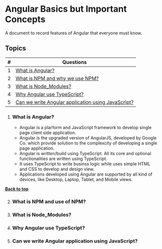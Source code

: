 # Angular Basics but Important Concepts

A document to record features of Angular that everyone must know.

## Topics
| # | Questions |
| - | ------ |
| 1 | [What is Angular?](#what-is-angular) |
| 2 | [What is NPM and why we use NPM?](#what-is-npm-and-why-we-use-npm) |
| 3 | [What is Node_Modules?](#what-is-node_modules) |
| 4 | [Why Angular use TypeScript?](#why-angular-use-typescript) |
| 5 | [Can we write Angular application using JavaScript?](#can-we-write-angular-application-using-javascript) |

 
1. ### What is Angular?

	* Angular is a plarform and JavaScript framework to develop single page client side application.
	* Angular is the upgraded version of AngularJS, developed by Google Co. which provide solution to the complexcity of developing a single page application.
	* Angular is written/build using TypeScript. All its core and optional functionalities are written using TypeScript.
	* It uses TypeScript to write businss logic while uses simple HTML and CSS to develop and design view.
	* Applications developed using Angular are supported by all kind of devices, like Desktop, Laptop, Tablet, and Mobile views.

**[Back to top](#topics)**

2. ### What is NPM and use of NPM?

3. ### What is Node_Modules?

4. ### Why Angular use TypeScript?

5. ### Can we write Angular application using JavaScript?

